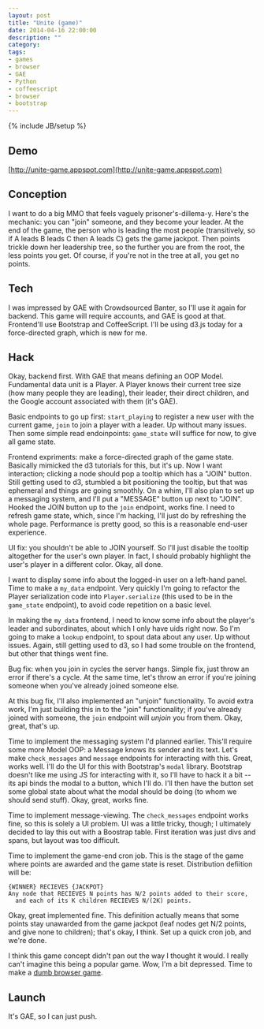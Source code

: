 ```yaml
---
layout: post
title: "Unite (game)"
date: 2014-04-16 22:00:00
description: ""
category: 
tags:
- games
- browser
- GAE
- Python
- coffeescript
- browser
- bootstrap
---
```

{% include JB/setup %}

## Demo
[http://unite-game.appspot.com](http://unite-game.appspot.com)

## Conception
I want to do a big MMO that feels vaguely prisoner's-dillema-y. Here's the mechanic: you can "join" someone, and they become your leader. At the end of the game, the person who is leading the most people (transitively, so if A leads B leads C then A leads C) gets the game jackpot. Then points trickle down her leadership tree, so the further you are from the root, the less points you get. Of course, if you're not in the tree at all, you get no points.

<!--more-->

## Tech
I was impressed by GAE with Crowdsourced Banter, so I'll use it again for backend. This game will require accounts, and GAE is good at that. Frontend'll use Bootstrap and CoffeeScript. I'll be using d3.js today for a force-directed graph, which is new for me.

## Hack
Okay, backend first. With GAE that means defining an OOP Model. Fundamental data unit is a Player. A Player knows their current tree size (how many people they are leading), their leader, their direct children, and the Google account associated with them (it's GAE).

Basic endpoints to go up first: `start_playing` to register a new user with the current game, `join` to join a player with a leader. Up without many issues. Then some simple read endoinpoints: `game_state` will suffice for now, to give all game state.

Frontend expriments: make a force-directed graph of the game state. Basically mimicked the d3 tutorials for this, but it's up. Now I want interaction; clicking a node should pop a tooltip which has a "JOIN" button. Still getting used to d3, stumbled a bit positioning the tooltip, but that was ephemeral and things are going smoothly. On a whim, I'll also plan to set up a messaging system, and I'll put a "MESSAGE" button up next to "JOIN". Hooked the JOIN button up to the `join` endpoint, works fine. I need to refresh game state, which, since I'm hacking, I'll just do by refreshing the whole page. Performance is pretty good, so this is a reasonable end-user experience.

UI fix: you shouldn't be able to JOIN yourself. So I'll just disable the tooltip altogether for the user's own player. In fact, I should probably highlight the user's player in a different color. Okay, all done.

I want to display some info about the logged-in user on a left-hand panel. Time to make a `my_data` endpoint. Very quickly I'm going to refactor the Player serialization code into `Player.serialize` (this used to be in the `game_state` endpoint), to avoid code repetition on a basic level.

In making the `my_data` frontend, I need to know some info about the player's leader and subordinates, about which I only have uids right now. So I'm going to make a `lookup` endpoint, to spout data about any user. Up without issues. Again, still getting used to d3, so I had some trouble on the frontend, but other that things went fine.

Bug fix: when you join in cycles the server hangs. Simple fix, just throw an error if there's a cycle. At the same time, let's throw an error if you're joining someone when you've already joined someone else.

At this bug fix, I'll also implemented an "unjoin" functionality. To avoid extra work, I'm just building this in to the "join" functionality; if you've already joined with someone, the `join` endpoint will *unjoin* you from them. Okay, great, that's up.

Time to implement the messaging system I'd planned earlier. This'll require some more Model OOP: a Message knows its sender and its text. Let's make `check_messages` and `message` endpoints for interacting with this. Great, works well. I'll do the UI for this with Bootstrap's `modal` library. Bootstrap doesn't like me using JS for interacting with it, so I'll have to hack it a bit -- its api binds the modal to a button, which I'll do. I'll then have the button set some global state about what the modal should be doing (to whom we should send stuff). Okay, great, works fine.

Time to implement message-viewing. The `check_messages` endpoint works fine, so this is solely a UI problem. UI was a little tricky, though; I ultimately decided to lay this out with a Boostrap table. First iteration was just divs and spans, but layout was too difficult.

Time to implement the game-end cron job. This is the stage of the game where points are awarded and the game state is reset. Distribution defiition will be:
```
{WINNER} RECIEVES {JACKPOT}
Any node that RECIEVES N points has N/2 points added to their score,
  and each of its K children RECIEVES N/(2K) points.
```
Okay, great implemented fine. This definition actually means that some points stay unawarded from the game jackpot (leaf nodes get N/2 points, and give none to children); that's okay, I think. Set up a quick cron job, and we're done.

I think this game concept didn't pan out the way I thought it would. I really can't imagine this being a popular game. Wow, I'm a bit depressed. Time to make a [dumb browser game](/2014/04/16/fire-minigame).

## Launch
It's GAE, so I can just push.
